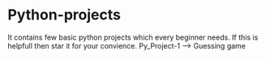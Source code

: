 # Python-projects
It contains few basic python projects which every beginner needs. If this is helpfull then star it for your convience.
Py_Project-1 --> Guessing game
